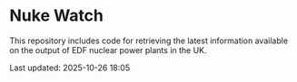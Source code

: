 # Nuke Watch

This repository includes code for retrieving the latest information available on the output of EDF nuclear power plants in the UK.

Last updated: 2025-10-26 18:05